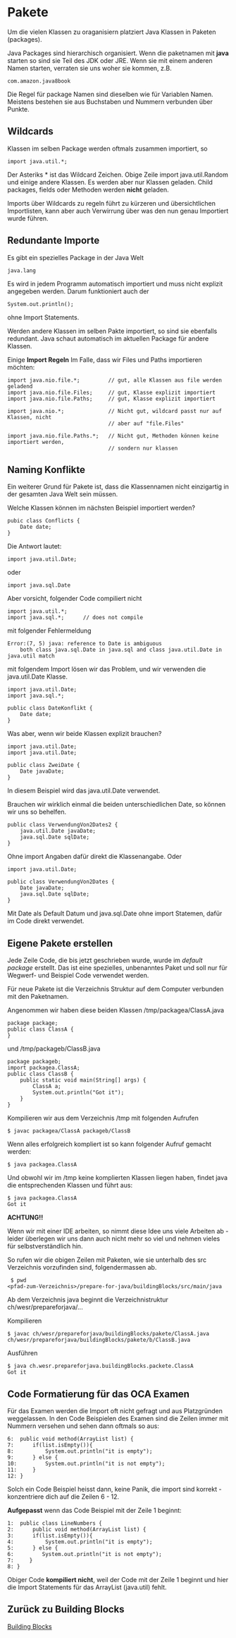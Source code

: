 # Pakete

Um die vielen Klassen zu oraganisiern platziert Java Klassen in Paketen (packages).

Java Packages sind hierarchisch organisiert. Wenn die paketnamen mit **java** starten 
so sind sie Teil des JDK oder JRE. Wenn sie mit einem anderen Namen starten, verraten sie
uns woher sie kommen, z.B.

    com.amazon.java8book
Die Regel für package Namen sind dieselben wie für Variablen Namen. 
Meistens bestehen sie aus Buchstaben und Nummern verbunden über Punkte.


## Wildcards
Klassen im selben Package werden oftmals zusammen importiert, so

    import java.util.*;
    
Der Asteriks * ist das Wildcard Zeichen.
Obige Zeile import java.util.Random und einige andere Klassen. Es werden aber nur
Klassen geladen. Child packages, fields oder Methoden werden **nicht** geladen.

Imports über Wildcards zu regeln führt zu kürzeren und übersichtlichen Importlisten,
kann aber auch Verwirrung über was den nun genau Importiert wurde führen.

## Redundante Importe
Es gibt ein spezielles Package in der Java Welt

    java.lang
    
Es wird in jedem Programm automatisch importiert und muss nicht explizit angegeben werden.
Darum funktioniert auch der

    System.out.println();
    
ohne Import Statements.

Werden andere Klassen im selben Pakte importiert, so sind sie ebenfalls redundant. 
Java schaut automatisch im aktuellen Package für andere Klassen.

Einige **Import Regeln**
Im Falle, dass wir Files und Paths importieren möchten: 

    import java.nio.file.*;         // gut, alle Klassen aus file werden geladend
    import java.nio.file.Files;     // gut, Klasse explizit importiert
    import java.nio.file.Paths;     // gut, Klasse explizit importiert
    
    import java.nio.*;              // Nicht gut, wildcard passt nur auf Klassen, nicht
                                    // aber auf "file.Files"
                                    
    import java.nio.file.Paths.*;   // Nicht gut, Methoden können keine importiert werden, 
                                    // sondern nur klassen 
    
## Naming Konflikte
Ein weiterer Grund für Pakete ist, dass die Klassennamen nicht einzigartig in 
der gesamten Java Welt sein müssen.

Welche Klassen können im nächsten Beispiel importiert werden?

    pubic class Conflicts {
        Date date;
    }    
    
Die Antwort lautet:
    
    import java.util.Date;
    
oder

    import java.sql.Date
    
    
Aber vorsicht, folgender Code compiliert nicht

    import java.util.*;
    import java.sql.*;      // does not compile
    
 mit folgender Fehlermeldung
 
    Error:(7, 5) java: reference to Date is ambiguous
        both class java.sql.Date in java.sql and class java.util.Date in java.util match
    
    
mit folgendem Import lösen wir das Problem, und wir verwenden die java.util.Date Klasse.

    import java.util.Date;
    import java.sql.*;
       
    public class DateKonflikt {
        Date date;
    }
    
Was aber, wenn wir beide Klassen explizit brauchen?

    import java.util.Date;
    import java.util.Date;
    
    public class ZweiDate {
        Date javaDate;
    }
    
In diesem Beispiel wird das java.util.Date verwendet.

Brauchen wir wirklich einmal die beiden unterschiedlichen Date, so können wir uns so behelfen.

    public class VerwendungVon2Dates2 {
        java.util.Date javaDate;
        java.sql.Date sqlDate;
    }
    
Ohne import Angaben dafür direkt die Klassenangabe. Oder

    import java.util.Date;
    
    public class VerwendungVon2Dates {
        Date javaDate;
        java.sql.Date sqlDate;
    }

Mit Date als Default Datum und java.sql.Date ohne import Statemen, dafür im Code direkt verwendet.

## Eigene Pakete erstellen
Jede Zeile Code, die bis jetzt geschrieben wurde, wurde im _default package_ erstellt.
Das ist eine spezielles, unbenanntes Paket und soll nur für Wegwerf- und Beispiel Code verwendet
werden.


Für neue Pakete ist die Verzeichnis Struktur auf dem Computer verbunden mit den Paketnamen.

Angenommen wir haben diese beiden Klassen
/tmp/packagea/ClassA.java

    package package;
    public class ClassA {
    }
    
und /tmp/packageb/ClassB.java

    package packageb;
    import packagea.ClassA;
    public class ClassB {
        public static void main(String[] args) {
            ClassA a;
            System.out.println("Got it");
        }
    }
            
            
Kompilieren wir aus dem Verzeichnis /tmp mit folgenden Aufrufen

    $ javac packagea/ClassA packageb/ClassB
    
Wenn alles erfolgreich kompliert ist so kann folgender Aufruf gemacht werden:

    $ java packagea.ClassA
    


Und obwohl wir im /tmp keine komplierten Klassen liegen haben, findet java die 
entsprechenden Klassen und führt aus:

    $ java packagea.ClassA
    Got it
    
    
**ACHTUNG!!**

Wenn wir mit einer IDE arbeiten, so nimmt diese Idee uns viele Arbeiten ab - leider
überlegen wir uns dann auch nicht mehr so viel und nehmen vieles für selbstverständlich hin.

So rufen wir die obigen Zeilen mit Paketen, wie sie unterhalb des src Verzeichnis vorzufinden sind,
folgendermassen ab.

     $ pwd
    <pfad-zum-Verzeichnis>/prepare-for-java/buildingBlocks/src/main/java
    
Ab dem Verzeichnis java beginnt die Verzeichnistruktur ch/wesr/prepareforjava/...

Kompilieren

    $ javac ch/wesr/prepareforjava/buildingBlocks/pakete/ClassA.java ch/wesr/prepareforjava/buildingBlocks/pakete/b/ClassB.java  
   
Ausführen

    $ java ch.wesr.prepareforjava.buildingBlocks.packete.ClassA
    Got it




## Code Formatierung für das OCA Examen
Für das Examen werden die Import oft nicht gefragt und aus Platzgründen weggelassen.
In den Code Beispielen des Examen sind die Zeilen immer mit Nummern versehen und sehen
dann oftmals so aus:

    6:  public void method(ArrayList list) {
    7:      if(list.isEmpty()){
    8:          System.out.println("it is empty");
    9:      } else {
    10:         System.out.println("it is not empty");
    11:     }
    12: }
    
Solch ein Code Beispiel heisst dann, keine Panik, die import sind korrekt - konzentriere dich
auf die Zeilen 6 - 12.

**Aufgepasst** wenn das Code Beispiel mit der Zeile 1 beginnt:

    1:  public class LineNumbers {
    2:      public void method(ArrayList list) {
    3:      if(list.isEmpty()){
    4:          System.out.println("it is empty");
    5:      } else {
    6:         System.out.println("it is not empty");
    7:     }
    8: }
    
Obiger Code **kompiliert nicht**, weil der Code mit der Zeile 1 beginnt und hier 
die Import Statements für das ArrayList (java.util) fehlt.


## Zurück zu Building Blocks
[Building Blocks](BuildingBlocks.md)